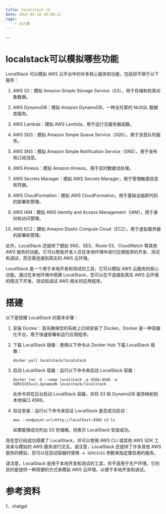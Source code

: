 ```yaml
---
title: localstack（1）
date: 2023-05-28 20:50:11
tags:
	- 云计算
---
```


--

# localstack可以模拟哪些功能

LocalStack 可以模拟 AWS 云平台中的许多核心服务和功能，包括但不限于以下服务：

1. AWS S3：模拟 Amazon Simple Storage Service（S3），用于存储和检索对象数据。

2. AWS DynamoDB：模拟 Amazon DynamoDB，一种全托管的 NoSQL 数据库服务。

3. AWS Lambda：模拟 AWS Lambda，用于运行无服务器函数。

4. AWS SQS：模拟 Amazon Simple Queue Service（SQS），用于消息队列服务。

5. AWS SNS：模拟 Amazon Simple Notification Service（SNS），用于发布和订阅消息。

6. AWS Kinesis：模拟 Amazon Kinesis，用于实时数据流处理。

7. AWS Secrets Manager：模拟 AWS Secrets Manager，用于管理敏感信息和凭据。

8. AWS CloudFormation：模拟 AWS CloudFormation，用于基础设施即代码的部署和管理。

9. AWS IAM：模拟 AWS Identity and Access Management（IAM），用于身份和访问管理。

10. AWS EC2：模拟 Amazon Elastic Compute Cloud（EC2），用于虚拟服务器的部署和管理。

此外，LocalStack 还提供了模拟 SNS、SES、Route 53、CloudWatch 等其他 AWS 服务的功能。它可以帮助开发人员在本地环境中进行应用程序的开发、测试和调试，而无需连接到真实的 AWS 云环境。

LocalStack 是一个用于本地开发和测试的工具，它可以模拟 AWS 云服务的核心功能。通过在本地环境中搭建 LocalStack，您可以在不连接到真实 AWS 云环境的情况下开发、测试和调试 AWS 相关的应用程序。

# 搭建

以下是搭建 LocalStack 的基本步骤：

1. 安装 Docker：首先确保您的系统上已经安装了 Docker。Docker 是一种容器化平台，用于快速部署和运行应用程序。

2. 下载 LocalStack 镜像：使用以下命令从 Docker Hub 下载 LocalStack 镜像：
   ```
   docker pull localstack/localstack
   ```

3. 启动 LocalStack 容器：运行以下命令来启动 LocalStack 容器：
   ```
   docker run -d --name localstack -p 4566:4566 -e SERVICES=s3,dynamodb localstack/localstack
   ```

   此命令将在后台启动 LocalStack 容器，并将 S3 和 DynamoDB 服务映射到本地端口 4566。

4. 验证安装：运行以下命令来验证 LocalStack 是否成功启动：
   ```
   aws --endpoint-url=http://localhost:4566 s3 ls
   ```

   如果能够成功列出 S3 存储桶，则表示 LocalStack 安装成功。

现在您已经成功搭建了 LocalStack，并可以使用 AWS CLI 或其他 AWS SDK 工具来与模拟的 AWS 服务进行交互。请注意，LocalStack 还提供了许多其他 AWS 服务的模拟，您可以在启动容器时使用 `-e SERVICES` 参数来指定要启用的服务。

请注意，LocalStack 是用于本地开发和测试的工具，并不适用于生产环境。它的目的是提供一种简便的方式来模拟 AWS 云环境，以便于本地开发和调试。

# 参考资料

1、chatgpt

